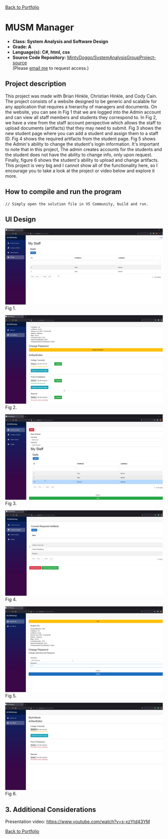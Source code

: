 [Back to Portfolio](./)

MUSM Manager
===============

-   **Class: System Analysis and Software Design** 
-   **Grade: A** 
-   **Language(s): C#, html, css** 
-   **Source Code Repository:** [MintyDoggo/SystemAnalysisGroupProject-source](https://github.com/MintyDoggo/SystemAnalysisGroupProject-source)  
    (Please [email me](mailto:cthinkle@csustudent.net?subject=GitHub%20Access) to request access.)

## Project description

This project was made with Brian Hinkle, Christian Hinkle, and Cody Cain. The project consists of a website designed to be generic and scalable for any application that requires a hierarchy of managers and documents. On the website, you can see in Fig 1 that we are logged into the Admin account and can view all staff members and students they correspond to. In Fig 2, we have a view from the staff account perspective which allows the staff to upload documents (artifacts) that they may need to submit. Fig 3 shows the new student page where you can add a student and assign them to a staff ID. Fig 4 shows the required artifacts from the student page. Fig 5 shows the Admin's ability to change the student's login information. It's important to note that in this project, The admin creates accounts for the students and the student does not have the ability to change info, only upon request. Finally, figure 6 shows the student's ability to upload and change artifacts. This project is very big and I cannot show all of the functionality here, so I encourage you to take a look at the project or video below and explore it more.

## How to compile and run the program

```
// Simply open the solution file in VS Community, build and run.
```

## UI Design

![screenshot](images/p1screenshot1.png)  
Fig 1.

![screenshot](images/p1screenshot2.png)  
Fig 2.

![screenshot](images/p1screenshot3.png)  
Fig 3.

![screenshot](images/p1screenshot4.png)  
Fig 4.

![screenshot](images/p1screenshot5.png)  
Fig 5.

![screenshot](images/p1screenshot6.png)  
Fig 6.

## 3. Additional Considerations

Presentation video: https://www.youtube.com/watch?v=s-xzYtd43YM

[Back to Portfolio](./)
